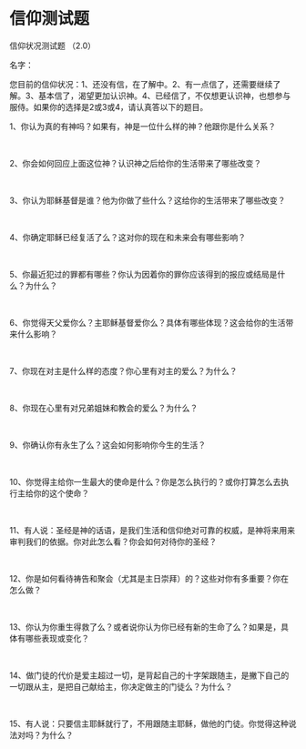 # 信仰测试题



<p>信仰状况测试题 （2.0） &nbsp;&nbsp;</p>

<p>名字：</p>

<p>您目前的信仰状况：1、还没有信，在了解中。2、有一点信了，还需要继续了解。3、基本信了，渴望更加认识神。4、已经信了，不仅想更认识神，也想参与服侍。如果你的选择是2或3或4，请认真答以下的题目。</p>

<p>1、你认为真的有神吗？如果有，神是一位什么样的神？他跟你是什么关系？</p>

<p>&nbsp;</p>

<p>2、你会如何回应上面这位神？认识神之后给你的生活带来了哪些改变？</p>

<p>&nbsp;</p>

<p>3、你认为耶稣基督是谁？他为你做了些什么？这给你的生活带来了哪些改变？</p>

<p>&nbsp;</p>

<p>4、你确定耶稣已经复活了么？这对你的现在和未来会有哪些影响？</p>

<p>&nbsp;</p>

<p>5、你最近犯过的罪都有哪些？你认为因着你的罪你应该得到的报应或结局是什么？为什么？</p>

<p>&nbsp;</p>

<p>6、你觉得天父爱你么？主耶稣基督爱你么？具体有哪些体现？这会给你的生活带来什么影响？</p>

<p>&nbsp;</p>

<p>7、你现在对主是什么样的态度？你心里有对主的爱么？为什么？</p>

<p>&nbsp;</p>

<p>8、你现在心里有对兄弟姐妹和教会的爱么？为什么？</p>

<p>&nbsp;</p>

<p>9、你确认你有永生了么？这会如何影响你今生的生活？</p>

<p>&nbsp;</p>

<p>10、你觉得主给你一生最大的使命是什么？你是怎么执行的？或你打算怎么去执行主给你的这个使命？</p>

<p>&nbsp;</p>

<p>11、有人说：圣经是神的话语，是我们生活和信仰绝对可靠的权威，是神将来用来审判我们的依据。你对此怎么看？你会如何对待你的圣经？</p>

<p>&nbsp;</p>

<p>12、你是如何看待祷告和聚会（尤其是主日崇拜）的？这些对你有多重要？你在怎么做？</p>

<p>&nbsp;</p>

<p>13、你认为你重生得救了么？或者说你认为你已经有新的生命了么？如果是，具体有哪些表现或变化？</p>

<p>&nbsp;</p>

<p>14、做门徒的代价是爱主超过一切，是背起自己的十字架跟随主，是撇下自己的一切跟从主，是把自己献给主，你决定做主的门徒么？为什么？</p>

<p>&nbsp;</p>

<p>15、有人说：只要信主耶稣就行了，不用跟随主耶稣，做他的门徒。你觉得这种说法对吗？为什么？<br />
&nbsp;</p>